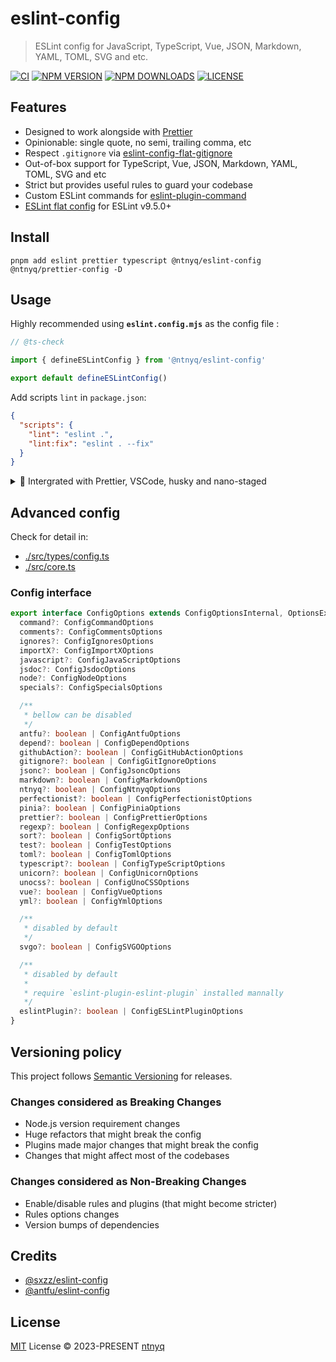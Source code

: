 # eslint-config

> ESLint config for JavaScript, TypeScript, Vue, JSON, Markdown, YAML, TOML, SVG and etc.

[![CI](https://github.com/ntnyq/eslint-config/workflows/CI/badge.svg)](https://github.com/ntnyq/eslint-config/actions)
[![NPM VERSION](https://img.shields.io/npm/v/@ntnyq/eslint-config/latest.svg)](https://www.npmjs.com/package/@ntnyq/eslint-config/v/latest)
[![NPM DOWNLOADS](https://img.shields.io/npm/dy/@ntnyq/eslint-config)](https://www.npmjs.com/package/@ntnyq/eslint-config)
[![LICENSE](https://img.shields.io/github/license/ntnyq/eslint-config.svg)](https://github.com/ntnyq/eslint-config/blob/main/LICENSE)

## Features

- Designed to work alongside with [Prettier](https://prettier.io)
- Opinionable: single quote, no semi, trailing comma, etc
- Respect `.gitignore` via [eslint-config-flat-gitignore](https://github.com/antfu/eslint-config-flat-gitignore)
- Out-of-box support for TypeScript, Vue, JSON, Markdown, YAML, TOML, SVG and etc
- Strict but provides useful rules to guard your codebase
- Custom ESLint commands for [eslint-plugin-command](https://github.com/antfu/eslint-plugin-command)
- [ESLint flat config](https://eslint.org/docs/latest/use/configure/configuration-files) for ESLint v9.5.0+

## Install

```shell
pnpm add eslint prettier typescript @ntnyq/eslint-config @ntnyq/prettier-config -D
```

## Usage

Highly recommended using **`eslint.config.mjs`** as the config file :

```js
// @ts-check

import { defineESLintConfig } from '@ntnyq/eslint-config'

export default defineESLintConfig()
```

Add scripts `lint` in `package.json`:

```json
{
  "scripts": {
    "lint": "eslint .",
    "lint:fix": "eslint . --fix"
  }
}
```

<details>
<summary>💼 Intergrated with Prettier, VSCode, husky and nano-staged</summary>

<br>

## Prettier config

```js
// @ts-check

import { config, defineConfig } from '@ntnyq/prettier-config'

export default defineConfig({
  ...config,

  // overrides if needed
  overrides: [
    {
      files: ['**/*.html'],
      options: {
        singleAttributePerLine: false,
      },
    },
    {
      files: ['**/*.{css,scss,less}'],
      options: {
        singleQuote: false,
      },
    },
  ],
})
```

## VSCode Config

```json
{
  "eslint.enable": true,
  "prettier.enable": true,
  "editor.formatOnSave": true,
  "editor.codeActionsOnSave": {
    "source.fixAll.eslint": "explicit",
    "source.organizeImports": "never",
    "source.sortImports": "never"
  },
  "editor.defaultFormatter": "esbenp.prettier-vscode",
  "eslint.validate": [
    "vue",
    "yaml",
    "toml",
    "json",
    "jsonc",
    "json5",
    "markdown",
    "javascript",
    "typescript",
    "javascriptreact",
    "typescriptreact"
  ]
}
```

## Lint changed files only

### 1. Add dependencies

```bash
pnpm add husky nano-staged -D
```

### 2. Config `package.json`

```json
{
  "scripts": {
    "prepare": "husky"
  },
  "nano-staged": {
    "*.{js,ts,cjs,mjs,jsx,tsx,vue,md,svg,json,toml,yml,yaml}": "eslint --fix",
    "*.{css,scss,html}": "prettier -uw"
  }
}
```

### 3. Add a Git hook

```bash
echo "nano-staged" > .husky/pre-commit
```

</details>

## Advanced config

Check for detail in:

- [./src/types/config.ts](https://github.com/ntnyq/eslint-config/blob/main/src/types/config.ts)
- [./src/core.ts](https://github.com/ntnyq/eslint-config/blob/main/src/core.ts)

### Config interface

```ts
export interface ConfigOptions extends ConfigOptionsInternal, OptionsExtensions {
  command?: ConfigCommandOptions
  comments?: ConfigCommentsOptions
  ignores?: ConfigIgnoresOptions
  importX?: ConfigImportXOptions
  javascript?: ConfigJavaScriptOptions
  jsdoc?: ConfigJsdocOptions
  node?: ConfigNodeOptions
  specials?: ConfigSpecialsOptions

  /**
   * bellow can be disabled
   */
  antfu?: boolean | ConfigAntfuOptions
  depend?: boolean | ConfigDependOptions
  githubAction?: boolean | ConfigGitHubActionOptions
  gitignore?: boolean | ConfigGitIgnoreOptions
  jsonc?: boolean | ConfigJsoncOptions
  markdown?: boolean | ConfigMarkdownOptions
  ntnyq?: boolean | ConfigNtnyqOptions
  perfectionist?: boolean | ConfigPerfectionistOptions
  pinia?: boolean | ConfigPiniaOptions
  prettier?: boolean | ConfigPrettierOptions
  regexp?: boolean | ConfigRegexpOptions
  sort?: boolean | ConfigSortOptions
  test?: boolean | ConfigTestOptions
  toml?: boolean | ConfigTomlOptions
  typescript?: boolean | ConfigTypeScriptOptions
  unicorn?: boolean | ConfigUnicornOptions
  unocss?: boolean | ConfigUnoCSSOptions
  vue?: boolean | ConfigVueOptions
  yml?: boolean | ConfigYmlOptions

  /**
   * disabled by default
   */
  svgo?: boolean | ConfigSVGOOptions

  /**
   * disabled by default
   *
   * require `eslint-plugin-eslint-plugin` installed mannally
   */
  eslintPlugin?: boolean | ConfigESLintPluginOptions
}
```

## Versioning policy

This project follows [Semantic Versioning](https://semver.org/) for releases.

### Changes considered as Breaking Changes

- Node.js version requirement changes
- Huge refactors that might break the config
- Plugins made major changes that might break the config
- Changes that might affect most of the codebases

### Changes considered as Non-Breaking Changes

- Enable/disable rules and plugins (that might become stricter)
- Rules options changes
- Version bumps of dependencies

## Credits

- [@sxzz/eslint-config](https://github.com/sxzz/eslint-config)
- [@antfu/eslint-config](https://github.com/antfu/eslint-config)

## License

[MIT](./LICENSE) License © 2023-PRESENT [ntnyq](https://github.com/ntnyq)
